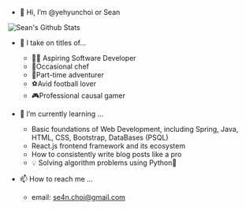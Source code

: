 - 👋 Hi, I’m @yehyunchoi or Sean

![Sean's Github Stats](https://github-readme-stats.vercel.app/api?username=yehyunchoi&show_icons=true&theme=tokyonight)


- 👀 I take on titles of...
  - 🧑‍💻 Aspiring Software Developer
  - 🍳Occasional chef
  - 🎒Part-time adventurer
  - ⚽Avid football lover
  - 🎮Professional causal gamer

- 🌱 I’m currently learning ...
  - Basic foundations of Web Development, including Spring, Java, HTML, CSS, Bootstrap, DataBases (PSQL)
  - React.js frontend framework and its ecosystem
  - How to consistently write blog posts like a pro
  - 💡 Solving algorithm problems using Python🐍
  
- 📫 How to reach me ...
  - email: se4n.choi@gmail.com

